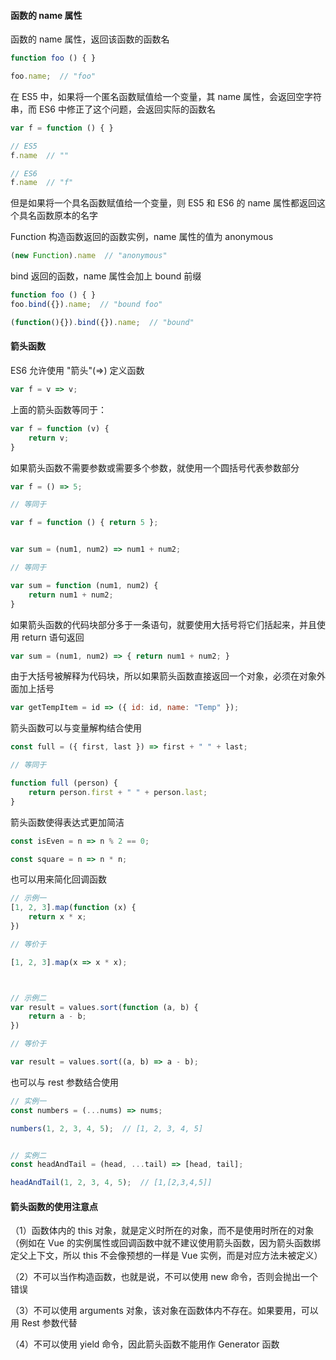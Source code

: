 #### 函数的 name 属性

函数的 name 属性，返回该函数的函数名

```js
function foo () { }

foo.name;  // "foo"
```

在 ES5 中，如果将一个匿名函数赋值给一个变量，其 name 属性，会返回空字符串，而 ES6 中修正了这个问题，会返回实际的函数名

```js
var f = function () { }

// ES5 
f.name  // ""

// ES6 
f.name  // "f"
```

但是如果将一个具名函数赋值给一个变量，则 ES5 和 ES6 的 name 属性都返回这个具名函数原本的名字

Function 构造函数返回的函数实例，name 属性的值为 anonymous

```js
(new Function).name  // "anonymous"
```

bind 返回的函数，name 属性会加上 bound 前缀

```js
function foo () { }
foo.bind({}).name;  // "bound foo"

(function(){}).bind({}).name;  // "bound"
```



#### 箭头函数

ES6 允许使用 "箭头"(=>) 定义函数

```js
var f = v => v;
```

上面的箭头函数等同于：

```js
var f = function (v) {
    return v;
}
```

如果箭头函数不需要参数或需要多个参数，就使用一个圆括号代表参数部分

```js
var f = () => 5;

// 等同于

var f = function () { return 5 };


var sum = (num1, num2) => num1 + num2;

// 等同于

var sum = function (num1, num2) {
    return num1 + num2;
}
```

如果箭头函数的代码块部分多于一条语句，就要使用大括号将它们括起来，并且使用 return 语句返回

```js
var sum = (num1, num2) => { return num1 + num2; }
```

由于大括号被解释为代码块，所以如果箭头函数直接返回一个对象，必须在对象外面加上括号

```js
var getTempItem = id => ({ id: id, name: "Temp" });
```

箭头函数可以与变量解构结合使用

```js
const full = ({ first, last }) => first + " " + last;

// 等同于

function full (person) {
    return person.first + " " + person.last;
}
```

箭头函数使得表达式更加简洁

```js
const isEven = n => n % 2 == 0;

const square = n => n * n;
```

也可以用来简化回调函数

```js
// 示例一
[1, 2, 3].map(function (x) {
    return x * x;
})

// 等价于

[1, 2, 3].map(x => x * x);



// 示例二
var result = values.sort(function (a, b) {
    return a - b;
})

// 等价于

var result = values.sort((a, b) => a - b);
```

也可以与 rest 参数结合使用

```js
// 实例一
const numbers = (...nums) => nums;

numbers(1, 2, 3, 4, 5);  // [1, 2, 3, 4, 5]


// 实例二
const headAndTail = (head, ...tail) => [head, tail];

headAndTail(1, 2, 3, 4, 5);  // [1,[2,3,4,5]]
```


#### 箭头函数的使用注意点

（1）函数体内的 this 对象，就是定义时所在的对象，而不是使用时所在的对象（例如在 Vue 的实例属性或回调函数中就不建议使用箭头函数，因为箭头函数绑定父上下文，所以 this 不会像预想的一样是 Vue 实例，而是对应方法未被定义）

（2）不可以当作构造函数，也就是说，不可以使用 new 命令，否则会抛出一个错误

（3）不可以使用 arguments 对象，该对象在函数体内不存在。如果要用，可以用 Rest 参数代替

（4）不可以使用 yield 命令，因此箭头函数不能用作 Generator 函数